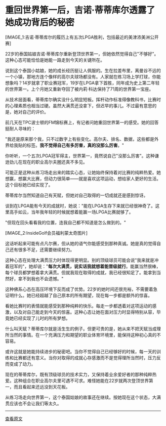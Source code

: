 # 重回世界第一后，吉诺·蒂蒂库尔透露了她成功背后的秘密

[IMAGE_1:吉诺·蒂蒂库尔的履历上有五次LPGA胜利，包括最近的美津浓美洲公开赛]

22岁的泰国姑娘吉诺·蒂蒂库尔重新登顶世界第一，但她依然觉得自己"不够好"。这种心态可能恰恰是她能一路走到今天的关键所在。

说到这个泰国小姑娘，她的成长经历挺让人佩服的。生在拉差布里，离曼谷不远的一个小镇，那地方连个像样的高尔夫球场都没有。人家就在练习场上学打球，你能想象吗？14岁就拿了职业赛冠军，19岁在LPGA拿下首胜，同年成为史上第二年轻的世界第一。上个月她又重新夺回了被内莉·科达保持了71周的世界第一宝座。

从技术层面看，蒂蒂库尔确实没什么明显短板。挥杆动作标准得像教科书，比赛时的心理素质也相当过硬。虽然大满贯还没拿下，但迟早的事儿。不过最有意思的是，她对自己的评价。

前几天在TPC波士顿的FM锦标赛上，有记者问她重回世界第一的感受。她的回答挺耐人寻味的：

"我还是原来那个我，只不过数字上有些变化。高尔夫、排名、数据，这些都是外界给我贴的标签。**我不觉得自己有多厉害，真的没那么厉害**。"

你听听，一个五次LPGA冠军得主，世界第一，竟然说自己"没那么厉害"。这种谦逊劲儿在现在的职业高尔夫圈还真不多见。

可能正是这种从练习场走出来的踏实心态，让她始终保持着对比赛的纯粹热爱。她想赢，想赢大比赛，但动力很简单——就是喜欢这项运动，想给家人更好的生活。这个目标她已经实现了。

蒂蒂库尔当然知道自己有天赋，但她对自己取得的一切成就还是感到惊讶。

谈到在LPGA能有今天的成就时，她说："能在LPGA生存下来就已经很神奇了。这里高手如云，当年我年轻的时候就想着能赢一场LPGA比赛就够了。

"但现在回头看看我的位置，连我自己都不知道是怎么做到的。"

[IMAGE_2:InsideGolf会员福利蒙太奇图片]

这话听起来可能有点凡尔赛，但从她的语气你能感受到那种真诚。她是真的觉得自己还有很多不足，还需要继续努力。

这种心态在处理大满贯压力时体现得更明显。别的顶级球员可能会说"我来就是冲着冠军的"，她却说："**每次大满贯，说实话我就想着能晋级就行**。能赢当然很棒，每个球员都梦想着拿大满贯。但就我现在取得的成就，我已经很知足了。能拿到当然好，拿不到我也不会遗憾。"

这种佛系心态在高压环境下反而成了优势。22岁的她时间还很充裕，不需要着急证明什么。她已经超越了自己原本的所有期望，现在每一步都是额外的惊喜。

看她比赛时的表情就能感受到那种纯粹的快乐。每走一步都透着对这项运动的感激，以及对自己能走到今天的惊喜。这种心态让她在面对压力时显得特别从容，毕竟她已经实现了儿时的所有梦想。

什么叫天赋？蒂蒂库尔就是活生生的例子。但更可贵的是，她从来不把天赋当成理所当然的事情。在一个充满压力和期望的职业体育环境里，能保持这种初心真的不容易。

或许这就是她能持续进步的秘密吧。当你不觉得自己已经够好的时候，每一天的训练和比赛都还有意义。当你对取得的成就心存感激而不是觉得理所当然时，压力反而变成了动力。

现在的蒂蒂库尔，既有顶级球员的技术实力，又保持着业余爱好者的那种纯粹热爱。这种组合在职业高尔夫里可遇不可求。难怪她能在22岁就两次登顶世界第一，而且看起来还远没到天花板。

从练习场走向世界第一，这个泰国姑娘的故事还在继续。按她现在这个状态，大满贯应该也不会让我们等太久。

---

[查看原文](https://golf.com/news/jeeno-thitikul-world-no-1-secret/)